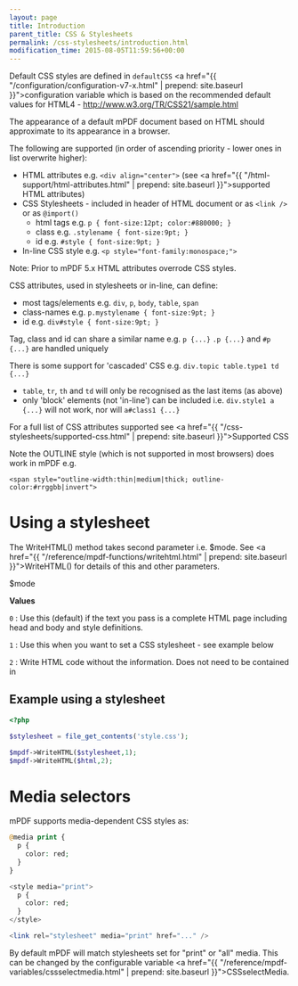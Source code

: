 ```yaml
---
layout: page
title: Introduction
parent_title: CSS & Stylesheets
permalink: /css-stylesheets/introduction.html
modification_time: 2015-08-05T11:59:56+00:00
---
```


Default CSS styles are defined in `defaultCSS` 
<a href="{{ "/configuration/configuration-v7-x.html" | prepend: site.baseurl }}">configuration variable</a> 
which is based on the recommended default values for HTML4 - 
<a href="http://www.w3.org/TR/CSS21/sample.html">http://www.w3.org/TR/CSS21/sample.html</a> 

The appearance of a default mPDF document based on HTML should approximate to its appearance in a browser.

The following are supported (in order of ascending priority - lower ones in list overwrite higher):

- HTML attributes e.g. `<div align="center">` 
  (see <a href="{{ "/html-support/html-attributes.html" | prepend: site.baseurl }}">supported HTML attributes</a>)
- CSS Stylesheets - included in header of HTML document or as `<link />` or as `@import()`
    - html tags e.g. `p { font-size:12pt; color:#880000; }`
    - class e.g. `.stylename { font-size:9pt; }`
    - id e.g. `#style { font-size:9pt; }`
- In-line CSS style e.g. `<p style="font-family:monospace;">`

Note: Prior to mPDF 5.x HTML attributes overrode CSS styles.

CSS attributes, used in stylesheets or in-line, can define:

- most tags/elements e.g. `div`, `p`, `body`, `table`, `span`
- class-names e.g. `p.mystylename { font-size:9pt; }`
- id e.g. `div#style { font-size:9pt; }`

Tag, class and id can share a similar name e.g. `p {...}` `.p {...}` and `#p {...}` are handled uniquely

There is some support for 'cascaded' CSS e.g. `div.topic table.type1 td {...}`

- `table`, `tr`, `th` and `td` will only be recognised as the last items (as above)
- only 'block' elements (not 'in-line') can be included i.e. `div.style1 a {...}` will not work, nor will `a#class1 {...}`

For a full list of CSS attributes supported see 
<a href="{{ "/css-stylesheets/supported-css.html" | prepend: site.baseurl }}">Supported CSS</a>

Note the OUTLINE style (which is not supported in most browsers) does work in mPDF e.g.

`<span style="outline-width:thin|medium|thick; outline-color:#rrggbb|invert">`

# Using a stylesheet

The WriteHTML() method takes second parameter i.e. <span class="parameter">$mode</span>. 
See <a href="{{ "/reference/mpdf-functions/writehtml.html" | prepend: site.baseurl }}">WriteHTML()</a> 
for details of this and other parameters.

<span class="parameter">$mode</span>

**Values**

`0`
: Use this (default) if the text you pass is a complete HTML page including head and body and style definitions.

`1`
: Use this when you want to set a CSS stylesheet - see example below

`2`
: Write HTML code without the <head> information. Does not need to be contained in <body>

## Example using a stylesheet

```php
<?php

$stylesheet = file_get_contents('style.css');

$mpdf->WriteHTML($stylesheet,1);
$mpdf->WriteHTML($html,2);

```

# Media selectors

mPDF supports media-dependent CSS styles as:

```php
@media print {
  p { 
    color: red; 
  }
}

<style media="print">
  p { 
    color: red; 
  }
</style>

<link rel="stylesheet" media="print" href="..." />

```

By default mPDF will match stylesheets set for "print" or "all" media. This can be changed by the configurable 
variable <a href="{{ "/reference/mpdf-variables/cssselectmedia.html" | prepend: site.baseurl }}">CSSselectMedia</a>.

